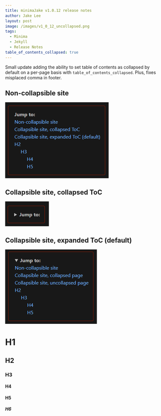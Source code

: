 ```yaml
---
title: minimaJake v1.0.12 release notes
author: Jake Lee
layout: post
image: /images/v1_0_12_uncollapsed.png
tags:
  - Minima
  - Jekyll
  - Release Notes
table_of_contents_collapsed: true
---
```


Small update adding the ability to set table of contents as collapsed by default on a per-page basis with `table_of_contents_collapsed`. Plus, fixes misplaced comma in footer.

## Non-collapsible site

[![](/images/v1_0_12_noncollapsible.png)](/images/v1_0_12_noncollapsible.png)

## Collapsible site, collapsed ToC

[![](/images/v1_0_12_collapsed.png)](/images/v1_0_12_collapsed.png)

## Collapsible site, expanded ToC (default)

[![](/images/v1_0_12_uncollapsed.png)](/images/v1_0_12_uncollapsed.png)

# H1

## H2

### H3

#### H4

#### H5

##### H6
